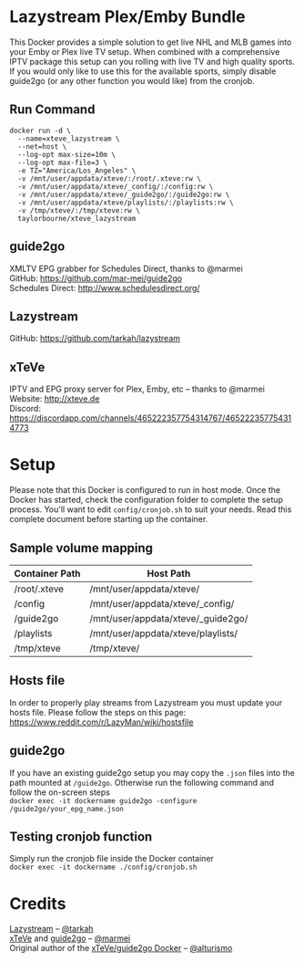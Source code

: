 # Lazystream Plex/Emby Bundle

This Docker provides a simple solution to get live NHL and MLB games into your Emby or Plex live TV setup. When combined with a comprehensive IPTV package this setup can you rolling with live TV and high quality sports. If you would only like to use this for the available sports, simply disable guide2go (or any other function you would like) from the cronjob.

## Run Command

```
docker run -d \
  --name=xteve_lazystream \
  --net=host \
  --log-opt max-size=10m \
  --log-opt max-file=3 \
  -e TZ="America/Los_Angeles" \
  -v /mnt/user/appdata/xteve/:/root/.xteve:rw \
  -v /mnt/user/appdata/xteve/_config/:/config:rw \
  -v /mnt/user/appdata/xteve/_guide2go/:/guide2go:rw \
  -v /mnt/user/appdata/xteve/playlists/:/playlists:rw \
  -v /tmp/xteve/:/tmp/xteve:rw \
  taylorbourne/xteve_lazystream
```

## guide2go

XMLTV EPG grabber for Schedules Direct, thanks to @marmei  
GitHub: https://github.com/mar-mei/guide2go  
Schedules Direct: http://www.schedulesdirect.org/

## Lazystream

GitHub: https://github.com/tarkah/lazystream

## xTeVe

IPTV and EPG proxy server for Plex, Emby, etc – thanks to @marmei  
Website: http://xteve.de  
Discord: https://discordapp.com/channels/465222357754314767/465222357754314773

# Setup

Please note that this Docker is configured to run in host mode. Once the Docker has started, check the configuration folder to complete the setup process. You'll want to edit `config/cronjob.sh` to suit your needs. Read this complete document before starting up the container.

## Sample volume mapping

| Container Path | Host Path                           |
| -------------- | ----------------------------------- |
| /root/.xteve   | /mnt/user/appdata/xteve/            |
| /config        | /mnt/user/appdata/xteve/\_config/   |
| /guide2go      | /mnt/user/appdata/xteve/\_guide2go/ |
| /playlists     | /mnt/user/appdata/xteve/playlists/  |
| /tmp/xteve     | /tmp/xteve/                         |

## Hosts file

In order to properly play streams from Lazystream you must update your hosts file. Please follow the steps on this page: https://www.reddit.com/r/LazyMan/wiki/hostsfile

## guide2go

If you have an existing guide2go setup you may copy the `.json` files into the path mounted at `/guide2go`. Otherwise run the following command and follow the on-screen steps  
`docker exec -it dockername guide2go -configure /guide2go/your_epg_name.json`

## Testing cronjob function

Simply run the cronjob file inside the Docker container  
`docker exec -it dockername ./config/cronjob.sh`

# Credits

[Lazystream](https://github.com/tarkah/lazystream) – [@tarkah](https://github.com/tarkah/)  
[xTeVe](https://github.com/xteve-project/xTeVe) and [guide2go](https://github.com/mar-mei/guide2go) – [@marmei](https://github.com/mar-mei)  
Original author of the [xTeVe/guide2go Docker](https://github.com/alturismo/xteve_guide2goe) – [@alturismo](https://github.com/alturismo)
